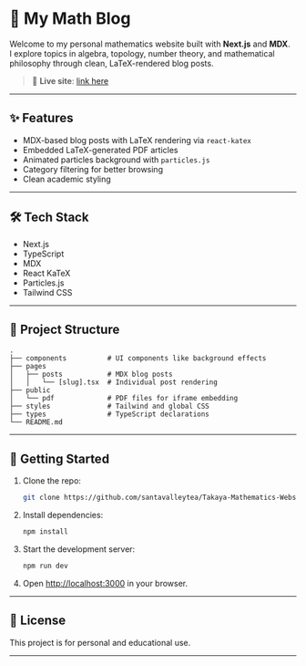 # 📘 My Math Blog

Welcome to my personal mathematics website built with **Next.js** and **MDX**.  
I explore topics in algebra, topology, number theory, and mathematical philosophy through clean, LaTeX-rendered blog posts.

> 🔗 **Live site**: [link here](https://takaya-mathematics-website.vercel.app/)

---

## ✨ Features

- MDX-based blog posts with LaTeX rendering via `react-katex`
- Embedded LaTeX-generated PDF articles
- Animated particles background with `particles.js`
- Category filtering for better browsing
- Clean academic styling

---

## 🛠️ Tech Stack

- Next.js
- TypeScript
- MDX
- React KaTeX
- Particles.js
- Tailwind CSS

---

## 📁 Project Structure

```
.
├── components          # UI components like background effects
├── pages
│   ├── posts           # MDX blog posts
│   │   └── [slug].tsx  # Individual post rendering
├── public
│   └── pdf             # PDF files for iframe embedding
├── styles              # Tailwind and global CSS
├── types               # TypeScript declarations
└── README.md
```

---

## 🚀 Getting Started

1. Clone the repo:
   ```bash
   git clone https://github.com/santavalleytea/Takaya-Mathematics-Website.git
   ```

2. Install dependencies:
   ```bash
   npm install
   ```

3. Start the development server:
   ```bash
   npm run dev
   ```

4. Open [http://localhost:3000](http://localhost:3000) in your browser.

---

## 📄 License

This project is for personal and educational use.

---
